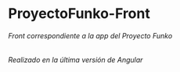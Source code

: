 # ProyectoFunko-Front

###### Front correspondiente a la app del Proyecto Funko

*Realizado en la última versión de Angular*

